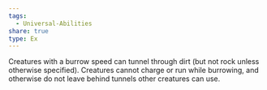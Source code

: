 ```yaml
---
tags:
  - Universal-Abilities
share: true
type: Ex
---
```


Creatures with a burrow speed can tunnel through dirt (but not rock unless otherwise specified). Creatures cannot charge or run while burrowing, and otherwise do not leave behind tunnels other creatures can use.